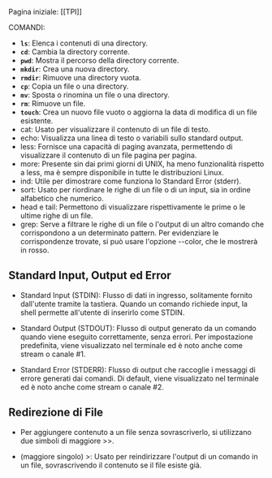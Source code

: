 Pagina iniziale: [[TPI]]

COMANDI:
- **`ls`**: Elenca i contenuti di una directory.
- **`cd`**: Cambia la directory corrente.
- **`pwd`**: Mostra il percorso della directory corrente.
- **`mkdir`**: Crea una nuova directory.
- **`rmdir`**: Rimuove una directory vuota.
- **`cp`**: Copia un file o una directory.
- **`mv`**: Sposta o rinomina un file o una directory.
- **`rm`**: Rimuove un file.
- **`touch`**: Crea un nuovo file vuoto o aggiorna la data di modifica di un file esistente.
- cat: Usato per visualizzare il contenuto di un file di testo.
- echo: Visualizza una linea di testo o variabili sullo standard output.
- less: Fornisce una capacità di paging avanzata, permettendo di visualizzare il contenuto di un file pagina per pagina.
- more: Presente sin dai primi giorni di UNIX, ha meno funzionalità rispetto a less, ma è sempre disponibile in tutte le distribuzioni Linux.
- ind: Utile per dimostrare come funziona lo Standard Error (stderr).
- sort: Usato per riordinare le righe di un file o di un input, sia in ordine alfabetico che numerico.
- head e tail: Permettono di visualizzare rispettivamente le prime o le ultime righe di un file.
- grep: Serve a filtrare le righe di un file o l'output di un altro comando che corrispondono a un determinato pattern. Per evidenziare le corrispondenze trovate, si può usare l'opzione --color, che le mostrerà in rosso.
## Standard Input, Output ed Error

- Standard Input (STDIN): Flusso di dati in ingresso, solitamente fornito dall'utente tramite la tastiera. Quando un comando richiede input, la shell permette all'utente di inserirlo come STDIN.
    
- Standard Output (STDOUT): Flusso di output generato da un comando quando viene eseguito correttamente, senza errori. Per impostazione predefinita, viene visualizzato nel terminale ed è noto anche come stream o canale #1.
    
- Standard Error (STDERR): Flusso di output che raccoglie i messaggi di errore generati dai comandi. Di default, viene visualizzato nel terminale ed è noto anche come stream o canale #2.
    
## Redirezione di File

- Per aggiungere contenuto a un file senza sovrascriverlo, si utilizzano due simboli di maggiore >>.
    
- (maggiore singolo) >: Usato per reindirizzare l'output di un comando in un file, sovrascrivendo il contenuto se il file esiste già.